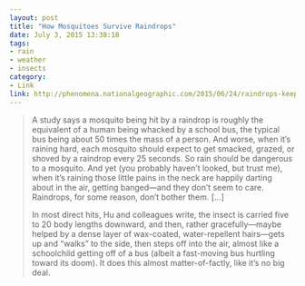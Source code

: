```yaml
---
layout: post
title: "How Mosquitoes Survive Raindrops"
date: July 3, 2015 13:38:18
tags:
- rain
- weather
- insects
category:
- Link
link: http://phenomena.nationalgeographic.com/2015/06/24/raindrops-keep-falling-on-my-head-a-mosquitos-lament/
---
```


> A study says a mosquito being hit by a raindrop is roughly the equivalent of a human being whacked by a school bus, the typical bus being about 50 times the mass of a person. And worse, when it’s raining hard, each mosquito should expect to get smacked, grazed, or shoved by a raindrop every 25 seconds. So rain should be dangerous to a mosquito. And yet (you probably haven’t looked, but trust me), when it’s raining those little pains in the neck are happily darting about in the air, getting banged—and they don’t seem to care. Raindrops, for some reason, don’t bother them. [...]
>
> In most direct hits, Hu and colleagues write, the insect is carried five to 20 body lengths downward, and then, rather gracefully—maybe helped by a dense layer of wax-coated, water-repellent hairs—gets up and “walks” to the side, then steps off into the air, almost like a schoolchild getting off of a bus (albeit a fast-moving bus hurtling toward its doom). It does this almost matter-of-factly, like it’s no big deal.